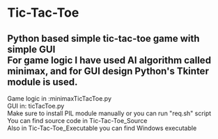 # Tic-Tac-Toe
Python based simple tic-tac-toe game with simple GUI<br>
For game logic I have used AI algorithm called minimax, and for GUI design Python's Tkinter module is used.
---------------------------------------------------------------------------------------------------------------------------------------------------------------------
Game logic in :minimaxTicTacToe.py<br>
GUI in: ticTacToe.py<br>
Make sure to install PIL module manually or you can run "req.sh" script<br>
You can find source code in Tic-Tac-Toe_Source<br>
Also in Tic-Tac-Toe_Executable you can find Windows executable<br>

